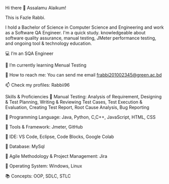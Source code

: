Hi there 👋
Assalamu Alaikum!

This is Fazle Rabbi.

I hold a Bachelor of Science in Computer Science and Engineering and work as a Software QA Engineer. I'm a quick study. knowledgeable about software quality assurance, manual testing, JMeter performance testing, and ongoing tool & technology education.

💻 I’m an SQA Engineer

🎯 I’m currently learning Menual Testing

📧 How to reach me: You can send me email frabbi201002345@green.ac.bd

📫 Check my profiles: Rabbii96

Skills & Proficiencies
📘 Manual Testing: Analysis of Requirement, Designing & Test Planning, Writing & Reviewing Test Cases, Test Execution & Evaluation, Creating Test Report, Root Cause Analysis, Bug Reporting

📕 Programming Language: Java, Python, C,C++, JavaScript, HTML, CSS

📗 Tools & Framework:  Jmeter, GitHub

📔 IDE: VS Code, Eclipse, Code Blocks, Google Colab

📓 Database: MySql

📙 Agile Methodology & Project Management: Jira

📒 Operating System: Windows, Linux

📚 Concepts: OOP, SDLC, STLC

